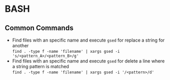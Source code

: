 # BASH


## Common Commands

* Find files with an specific name and execute `gsed` for replace a string for another<br>
`find . -type f -name 'filename' | xargs gsed -i 's/<pattern_A>/<pattern_B>/g'`
* Find files with an specific name and execute `gsed` for delete a line where a string pattern is matched<br>
`find . -type f -name 'filename' | xargs gsed -i '/<pattern>/d'`